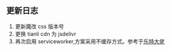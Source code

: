 ## 更新日志

1. 更新魔改 css 版本号
2. 更换 tianli cdn 为 jsdelivr
3. 再次启用 serviceworker,方案采用不缓存方式。参考于[乐特大佬](https://blog.lete114.top/)
